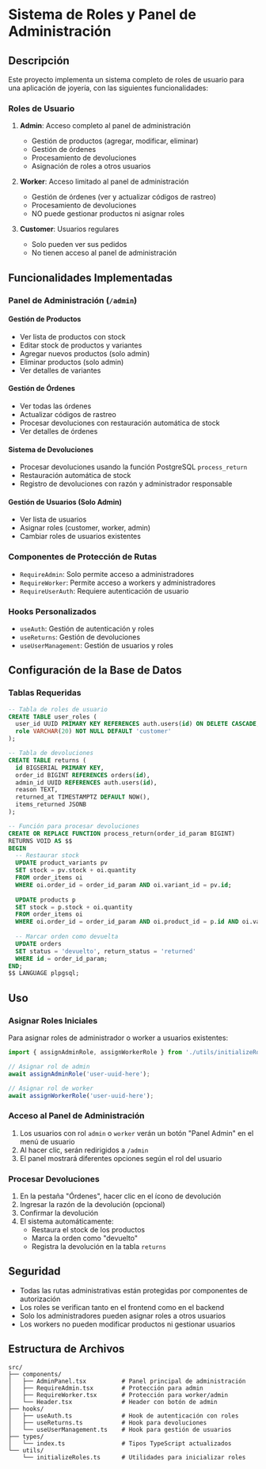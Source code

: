 # Sistema de Roles y Panel de Administración

## Descripción

Este proyecto implementa un sistema completo de roles de usuario para una aplicación de joyería, con las siguientes funcionalidades:

### Roles de Usuario

1. **Admin**: Acceso completo al panel de administración
   - Gestión de productos (agregar, modificar, eliminar)
   - Gestión de órdenes
   - Procesamiento de devoluciones
   - Asignación de roles a otros usuarios

2. **Worker**: Acceso limitado al panel de administración
   - Gestión de órdenes (ver y actualizar códigos de rastreo)
   - Procesamiento de devoluciones
   - NO puede gestionar productos ni asignar roles

3. **Customer**: Usuarios regulares
   - Solo pueden ver sus pedidos
   - No tienen acceso al panel de administración

## Funcionalidades Implementadas

### Panel de Administración (`/admin`)

#### Gestión de Productos
- Ver lista de productos con stock
- Editar stock de productos y variantes
- Agregar nuevos productos (solo admin)
- Eliminar productos (solo admin)
- Ver detalles de variantes

#### Gestión de Órdenes
- Ver todas las órdenes
- Actualizar códigos de rastreo
- Procesar devoluciones con restauración automática de stock
- Ver detalles de órdenes

#### Sistema de Devoluciones
- Procesar devoluciones usando la función PostgreSQL `process_return`
- Restauración automática de stock
- Registro de devoluciones con razón y administrador responsable

#### Gestión de Usuarios (Solo Admin)
- Ver lista de usuarios
- Asignar roles (customer, worker, admin)
- Cambiar roles de usuarios existentes

### Componentes de Protección de Rutas

- `RequireAdmin`: Solo permite acceso a administradores
- `RequireWorker`: Permite acceso a workers y administradores
- `RequireUserAuth`: Requiere autenticación de usuario

### Hooks Personalizados

- `useAuth`: Gestión de autenticación y roles
- `useReturns`: Gestión de devoluciones
- `useUserManagement`: Gestión de usuarios y roles

## Configuración de la Base de Datos

### Tablas Requeridas

```sql
-- Tabla de roles de usuario
CREATE TABLE user_roles (
  user_id UUID PRIMARY KEY REFERENCES auth.users(id) ON DELETE CASCADE,
  role VARCHAR(20) NOT NULL DEFAULT 'customer'
);

-- Tabla de devoluciones
CREATE TABLE returns (
  id BIGSERIAL PRIMARY KEY,
  order_id BIGINT REFERENCES orders(id),
  admin_id UUID REFERENCES auth.users(id),
  reason TEXT,
  returned_at TIMESTAMPTZ DEFAULT NOW(),
  items_returned JSONB
);

-- Función para procesar devoluciones
CREATE OR REPLACE FUNCTION process_return(order_id_param BIGINT)
RETURNS VOID AS $$
BEGIN
  -- Restaurar stock
  UPDATE product_variants pv
  SET stock = pv.stock + oi.quantity
  FROM order_items oi
  WHERE oi.order_id = order_id_param AND oi.variant_id = pv.id;
  
  UPDATE products p
  SET stock = p.stock + oi.quantity
  FROM order_items oi
  WHERE oi.order_id = order_id_param AND oi.product_id = p.id AND oi.variant_id IS NULL;
  
  -- Marcar orden como devuelta
  UPDATE orders 
  SET status = 'devuelto', return_status = 'returned'
  WHERE id = order_id_param;
END;
$$ LANGUAGE plpgsql;
```

## Uso

### Asignar Roles Iniciales

Para asignar roles de administrador o worker a usuarios existentes:

```typescript
import { assignAdminRole, assignWorkerRole } from './utils/initializeRoles';

// Asignar rol de admin
await assignAdminRole('user-uuid-here');

// Asignar rol de worker
await assignWorkerRole('user-uuid-here');
```

### Acceso al Panel de Administración

1. Los usuarios con rol `admin` o `worker` verán un botón "Panel Admin" en el menú de usuario
2. Al hacer clic, serán redirigidos a `/admin`
3. El panel mostrará diferentes opciones según el rol del usuario

### Procesar Devoluciones

1. En la pestaña "Órdenes", hacer clic en el ícono de devolución
2. Ingresar la razón de la devolución (opcional)
3. Confirmar la devolución
4. El sistema automáticamente:
   - Restaura el stock de los productos
   - Marca la orden como "devuelto"
   - Registra la devolución en la tabla `returns`

## Seguridad

- Todas las rutas administrativas están protegidas por componentes de autorización
- Los roles se verifican tanto en el frontend como en el backend
- Solo los administradores pueden asignar roles a otros usuarios
- Los workers no pueden modificar productos ni gestionar usuarios

## Estructura de Archivos

```
src/
├── components/
│   ├── AdminPanel.tsx          # Panel principal de administración
│   ├── RequireAdmin.tsx        # Protección para admin
│   ├── RequireWorker.tsx       # Protección para worker/admin
│   └── Header.tsx              # Header con botón de admin
├── hooks/
│   ├── useAuth.ts              # Hook de autenticación con roles
│   ├── useReturns.ts           # Hook para devoluciones
│   └── useUserManagement.ts    # Hook para gestión de usuarios
├── types/
│   └── index.ts                # Tipos TypeScript actualizados
└── utils/
    └── initializeRoles.ts      # Utilidades para inicializar roles
```

